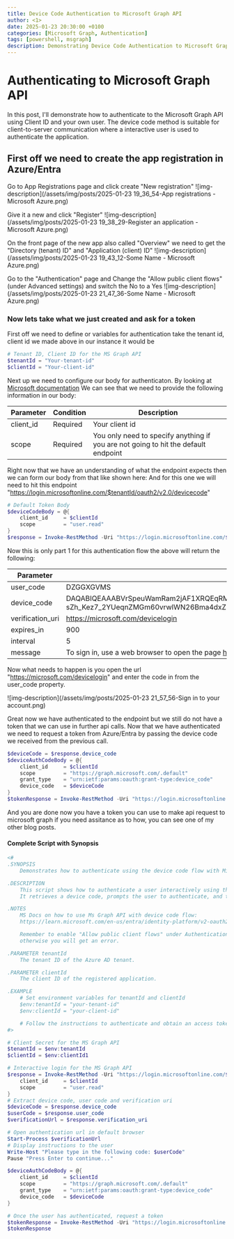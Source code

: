 ```yaml
---
title: Device Code Authentication to Microsoft Graph API
author: <1>
date: 2025-01-23 20:30:00 +0100
categories: [Microsoft Graph, Authentication]
tags: [powershell, msgraph]
description: Demonstrating Device Code Authentication to Microsoft Graph
---
```



# Authenticating to Microsoft Graph API

In this post, I'll demonstrate how to authenticate to the Microsoft Graph API using Client ID and your own user.
The device code method is suitable for client-to-server communication where a interactive user is used to authenticate the application.


## First off we need to create the app registration in Azure/Entra

Go to App Registrations page and click create "New registration"
![img-description](/assets/img/posts/2025-01-23 19_36_54-App registrations - Microsoft Azure.png)

Give it a new and click "Register"
![img-description](/assets/img/posts/2025-01-23 19_38_29-Register an application - Microsoft Azure.png)

On the front page of the new app also called "Overview" we need to get the "Directory (tenant) ID" and "Application (client) ID"
![img-description](/assets/img/posts/2025-01-23 19_43_12-Some Name - Microsoft Azure.png)

Go to the "Authentication" page and Change the "Allow public client flows" (under Advanced settings) and switch the No to a Yes
![img-description](/assets/img/posts/2025-01-23 21_47_36-Some Name - Microsoft Azure.png)


### Now lets take what we just created and ask for a token

First off we need to define or variables for authentication take the tenant id, client id we made above in our instance it would be

```powershell
# Tenant ID, Client ID for the MS Graph API
$tenantId = "Your-tenant-id"
$clientId = "Your-client-id"
```

Next up we need to configure our body for authenticaton.
By looking at [Microsoft documentation](https://learn.microsoft.com/en-us/entra/identity-platform/v2-oauth2-device-code#device-authorization-request)
We can see that we need to provide the following information in our body:
<table>
  <thead>
    <tr>
      <th>Parameter</th>
      <th>Condition</th>
      <th>Description</th>
    </tr>
  </thead>
  <tbody>
    <tr>
      <td>client_id</td>
      <td>Required</td>
      <td>Your client id</td>
    </tr>
    <tr>
      <td>scope</td>
      <td>Required</td>
      <td>You only need to specify anything if you are not going to hit the default endpoint</td>
    </tr>
  </tbody>
</table>

Right now that we have an understanding of what the endpoint expects then we can form our body from that like shown here:
And for this one we will need to hit this endpoint "https://login.microsoftonline.com/$tenantId/oauth2/v2.0/devicecode"

```powershell
# Default Token Body
$deviceCodeBody = @{
    client_id     = $clientId
    scope         = "user.read"
}
$response = Invoke-RestMethod -Uri "https://login.microsoftonline.com/$tenantId/oauth2/v2.0/devicecode" -Method POST -Body $deviceCodeBody
```

Now this is only part 1 for this authentication flow the above will return the following:
<table>
  <thead>
    <tr>
      <th>Parameter</th>
      <th>Value</th>
    </tr>
  </thead>
  <tbody>
    <tr>
      <td>user_code</td>
      <td>DZGGXGVMS</td>
    </tr>
    <tr>
      <td>device_code</td>
      <td>DAQABIQEAAABVrSpeuWamRam2jAF1XRQEqRMWPvYmVZEDueczEXye3hct6Y9FNvOI1RMwpHdzgqUG7YFug2Cy2MeKDSTHwvN1XXNta6zeZ0PczF_y7lAgI4CuwoEs4FyylYmFmrgmAgySI0nOATyIbe-sZh_Kez7_2YUeqnZMGm60vrwlWN26Bma4dxZR58KGVMpno2Il2LogAA</td>
    </tr>
    <tr>
      <td>verification_uri</td>
      <td><a href="https://microsoft.com/devicelogin">https://microsoft.com/devicelogin</a></td>
    </tr>
    <tr>
      <td>expires_in</td>
      <td>900</td>
    </tr>
    <tr>
      <td>interval</td>
      <td>5</td>
    </tr>
    <tr>
      <td>message</td>
      <td>To sign in, use a web browser to open the page <a href="https://microsoft.com/devicelogin">https://microsoft.com/devicelogin</a> and enter the code DZGGXGVMS to authenticate.</td>
    </tr>
  </tbody>
</table>

Now what needs to happen is you open the url "https://microsoft.com/devicelogin" and enter the code in from the user_code property.

![img-description](/assets/img/posts/2025-01-23 21_57_56-Sign in to your account.png)

Great now we have authenticated to the endpoint but we still do not have a token that we can use in further api calls.
Now that we have authenticated we need to request a token from Azure/Entra by passing the device code we received from the previous call.

```powershell
$deviceCode = $response.device_code
$deviceAuthCodeBody = @{
    client_id     = $clientId
    scope         = "https://graph.microsoft.com/.default"
    grant_type    = "urn:ietf:params:oauth:grant-type:device_code"
    device_code   = $deviceCode
}
$tokenResponse = Invoke-RestMethod -Uri "https://login.microsoftonline.com/$tenantId/oauth2/v2.0/token" -Method POST -Body $deviceAuthCodeBody

```

And you are done now you have a token you can use to make api request to microsoft graph if you need assitance as to how, you can see one of my other blog posts.

#### Complete Script with Synopsis

```powershell
<#
.SYNOPSIS
    Demonstrates how to authenticate using the device code flow with Microsoft Graph API.

.DESCRIPTION
    This script shows how to authenticate a user interactively using the device code flow.
    It retrieves a device code, prompts the user to authenticate, and then requests an access token.

.NOTES
    MS Docs on how to use Ms Graph API with device code flow:
    https://learn.microsoft.com/en-us/entra/identity-platform/v2-oauth2-device-code

    Remember to enable "Allow public client flows" under Authentication - Advanced settings on the app registration
    otherwise you will get an error.

.PARAMETER tenantId
    The tenant ID of the Azure AD tenant.

.PARAMETER clientId
    The client ID of the registered application.

.EXAMPLE
    # Set environment variables for tenantId and clientId
    $env:tenantId = "your-tenant-id"
    $env:clientId = "your-client-id"

    # Follow the instructions to authenticate and obtain an access token.
#>

# Client Secret for the MS Graph API
$tenantId = $env:tenantId
$clientId = $env:clientId1

# Interactive login for the MS Graph API
$response = Invoke-RestMethod -Uri "https://login.microsoftonline.com/$tenantId/oauth2/v2.0/devicecode" -Method POST -Body @{
    client_id     = $clientId
    scope         = "user.read"
}
# Extract device code, user code and verification uri
$deviceCode = $response.device_code
$userCode = $response.user_code
$verificationUrl = $response.verification_uri

# Open authentication url in default browser
Start-Process $verificationUrl
# Display instructions to the user
Write-Host "Please type in the following code: $userCode"
Pause "Press Enter to continue..."

$deviceAuthCodeBody = @{
    client_id     = $clientId
    scope         = "https://graph.microsoft.com/.default"
    grant_type    = "urn:ietf:params:oauth:grant-type:device_code"
    device_code   = $deviceCode
}

# Once the user has authenticated, request a token
$tokenResponse = Invoke-RestMethod -Uri "https://login.microsoftonline.com/$tenantId/oauth2/v2.0/token" -Method POST -Body $deviceAuthCodeBody
$tokenResponse
```
